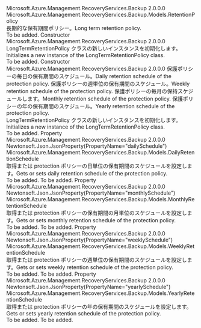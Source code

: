 <Type Name="LongTermRetentionPolicy" FullName="Microsoft.Azure.Management.RecoveryServices.Backup.Models.LongTermRetentionPolicy">
  <TypeSignature Language="C#" Value="public class LongTermRetentionPolicy : Microsoft.Azure.Management.RecoveryServices.Backup.Models.RetentionPolicy" />
  <TypeSignature Language="ILAsm" Value=".class public auto ansi beforefieldinit LongTermRetentionPolicy extends Microsoft.Azure.Management.RecoveryServices.Backup.Models.RetentionPolicy" />
  <TypeSignature Language="DocId" Value="T:Microsoft.Azure.Management.RecoveryServices.Backup.Models.LongTermRetentionPolicy" />
  <TypeSignature Language="VB.NET" Value="Public Class LongTermRetentionPolicy&#xA;Inherits RetentionPolicy" />
  <TypeSignature Language="F#" Value="type LongTermRetentionPolicy = class&#xA;    inherit RetentionPolicy" />
  <AssemblyInfo>
    <AssemblyName>Microsoft.Azure.Management.RecoveryServices.Backup</AssemblyName>
    <AssemblyVersion>2.0.0.0</AssemblyVersion>
  </AssemblyInfo>
  <Base>
    <BaseTypeName>Microsoft.Azure.Management.RecoveryServices.Backup.Models.RetentionPolicy</BaseTypeName>
  </Base>
  <Interfaces />
  <Docs>
    <summary>
            <span data-ttu-id="05be2-101">長期的な保有期間ポリシー。</span><span class="sxs-lookup"><span data-stu-id="05be2-101">Long term retention policy.</span></span>
            </summary>
    <remarks>To be added.</remarks>
  </Docs>
  <Members>
    <Member MemberName=".ctor">
      <MemberSignature Language="C#" Value="public LongTermRetentionPolicy ();" />
      <MemberSignature Language="ILAsm" Value=".method public hidebysig specialname rtspecialname instance void .ctor() cil managed" />
      <MemberSignature Language="DocId" Value="M:Microsoft.Azure.Management.RecoveryServices.Backup.Models.LongTermRetentionPolicy.#ctor" />
      <MemberSignature Language="VB.NET" Value="Public Sub New ()" />
      <MemberType>Constructor</MemberType>
      <AssemblyInfo>
        <AssemblyName>Microsoft.Azure.Management.RecoveryServices.Backup</AssemblyName>
        <AssemblyVersion>2.0.0.0</AssemblyVersion>
      </AssemblyInfo>
      <Parameters />
      <Docs>
        <summary>
            <span data-ttu-id="05be2-102">LongTermRetentionPolicy クラスの新しいインスタンスを初期化します。</span><span class="sxs-lookup"><span data-stu-id="05be2-102">Initializes a new instance of the LongTermRetentionPolicy class.</span></span>
            </summary>
        <remarks>To be added.</remarks>
      </Docs>
    </Member>
    <Member MemberName=".ctor">
      <MemberSignature Language="C#" Value="public LongTermRetentionPolicy (Microsoft.Azure.Management.RecoveryServices.Backup.Models.DailyRetentionSchedule dailySchedule = null, Microsoft.Azure.Management.RecoveryServices.Backup.Models.WeeklyRetentionSchedule weeklySchedule = null, Microsoft.Azure.Management.RecoveryServices.Backup.Models.MonthlyRetentionSchedule monthlySchedule = null, Microsoft.Azure.Management.RecoveryServices.Backup.Models.YearlyRetentionSchedule yearlySchedule = null);" />
      <MemberSignature Language="ILAsm" Value=".method public hidebysig specialname rtspecialname instance void .ctor(class Microsoft.Azure.Management.RecoveryServices.Backup.Models.DailyRetentionSchedule dailySchedule, class Microsoft.Azure.Management.RecoveryServices.Backup.Models.WeeklyRetentionSchedule weeklySchedule, class Microsoft.Azure.Management.RecoveryServices.Backup.Models.MonthlyRetentionSchedule monthlySchedule, class Microsoft.Azure.Management.RecoveryServices.Backup.Models.YearlyRetentionSchedule yearlySchedule) cil managed" />
      <MemberSignature Language="DocId" Value="M:Microsoft.Azure.Management.RecoveryServices.Backup.Models.LongTermRetentionPolicy.#ctor(Microsoft.Azure.Management.RecoveryServices.Backup.Models.DailyRetentionSchedule,Microsoft.Azure.Management.RecoveryServices.Backup.Models.WeeklyRetentionSchedule,Microsoft.Azure.Management.RecoveryServices.Backup.Models.MonthlyRetentionSchedule,Microsoft.Azure.Management.RecoveryServices.Backup.Models.YearlyRetentionSchedule)" />
      <MemberSignature Language="VB.NET" Value="Public Sub New (Optional dailySchedule As DailyRetentionSchedule = null, Optional weeklySchedule As WeeklyRetentionSchedule = null, Optional monthlySchedule As MonthlyRetentionSchedule = null, Optional yearlySchedule As YearlyRetentionSchedule = null)" />
      <MemberSignature Language="F#" Value="new Microsoft.Azure.Management.RecoveryServices.Backup.Models.LongTermRetentionPolicy : Microsoft.Azure.Management.RecoveryServices.Backup.Models.DailyRetentionSchedule * Microsoft.Azure.Management.RecoveryServices.Backup.Models.WeeklyRetentionSchedule * Microsoft.Azure.Management.RecoveryServices.Backup.Models.MonthlyRetentionSchedule * Microsoft.Azure.Management.RecoveryServices.Backup.Models.YearlyRetentionSchedule -&gt; Microsoft.Azure.Management.RecoveryServices.Backup.Models.LongTermRetentionPolicy" Usage="new Microsoft.Azure.Management.RecoveryServices.Backup.Models.LongTermRetentionPolicy (dailySchedule, weeklySchedule, monthlySchedule, yearlySchedule)" />
      <MemberType>Constructor</MemberType>
      <AssemblyInfo>
        <AssemblyName>Microsoft.Azure.Management.RecoveryServices.Backup</AssemblyName>
        <AssemblyVersion>2.0.0.0</AssemblyVersion>
      </AssemblyInfo>
      <Parameters>
        <Parameter Name="dailySchedule" Type="Microsoft.Azure.Management.RecoveryServices.Backup.Models.DailyRetentionSchedule" />
        <Parameter Name="weeklySchedule" Type="Microsoft.Azure.Management.RecoveryServices.Backup.Models.WeeklyRetentionSchedule" />
        <Parameter Name="monthlySchedule" Type="Microsoft.Azure.Management.RecoveryServices.Backup.Models.MonthlyRetentionSchedule" />
        <Parameter Name="yearlySchedule" Type="Microsoft.Azure.Management.RecoveryServices.Backup.Models.YearlyRetentionSchedule" />
      </Parameters>
      <Docs>
        <param name="dailySchedule"><span data-ttu-id="05be2-103">保護ポリシーの毎日の保有期間のスケジュール。</span><span class="sxs-lookup"><span data-stu-id="05be2-103">Daily retention schedule of the protection policy.</span></span></param>
        <param name="weeklySchedule"><span data-ttu-id="05be2-104">保護ポリシーの週単位の保有期間のスケジュール。</span><span class="sxs-lookup"><span data-stu-id="05be2-104">Weekly retention schedule of the protection policy.</span></span></param>
        <param name="monthlySchedule"><span data-ttu-id="05be2-105">保護ポリシーの毎月の保持スケジュールします。</span><span class="sxs-lookup"><span data-stu-id="05be2-105">Monthly retention schedule of the protection policy.</span></span></param>
        <param name="yearlySchedule"><span data-ttu-id="05be2-106">保護ポリシーの年の保有期間のスケジュール。</span><span class="sxs-lookup"><span data-stu-id="05be2-106">Yearly retention schedule of the protection policy.</span></span></param>
        <summary>
            <span data-ttu-id="05be2-107">LongTermRetentionPolicy クラスの新しいインスタンスを初期化します。</span><span class="sxs-lookup"><span data-stu-id="05be2-107">Initializes a new instance of the LongTermRetentionPolicy class.</span></span>
            </summary>
        <remarks>To be added.</remarks>
      </Docs>
    </Member>
    <Member MemberName="DailySchedule">
      <MemberSignature Language="C#" Value="public Microsoft.Azure.Management.RecoveryServices.Backup.Models.DailyRetentionSchedule DailySchedule { get; set; }" />
      <MemberSignature Language="ILAsm" Value=".property instance class Microsoft.Azure.Management.RecoveryServices.Backup.Models.DailyRetentionSchedule DailySchedule" />
      <MemberSignature Language="DocId" Value="P:Microsoft.Azure.Management.RecoveryServices.Backup.Models.LongTermRetentionPolicy.DailySchedule" />
      <MemberSignature Language="VB.NET" Value="Public Property DailySchedule As DailyRetentionSchedule" />
      <MemberSignature Language="F#" Value="member this.DailySchedule : Microsoft.Azure.Management.RecoveryServices.Backup.Models.DailyRetentionSchedule with get, set" Usage="Microsoft.Azure.Management.RecoveryServices.Backup.Models.LongTermRetentionPolicy.DailySchedule" />
      <MemberType>Property</MemberType>
      <AssemblyInfo>
        <AssemblyName>Microsoft.Azure.Management.RecoveryServices.Backup</AssemblyName>
        <AssemblyVersion>2.0.0.0</AssemblyVersion>
      </AssemblyInfo>
      <Attributes>
        <Attribute>
          <AttributeName>Newtonsoft.Json.JsonProperty(PropertyName="dailySchedule")</AttributeName>
        </Attribute>
      </Attributes>
      <ReturnValue>
        <ReturnType>Microsoft.Azure.Management.RecoveryServices.Backup.Models.DailyRetentionSchedule</ReturnType>
      </ReturnValue>
      <Docs>
        <summary>
            <span data-ttu-id="05be2-108">取得または protection ポリシーの日単位の保有期間のスケジュールを設定します。</span><span class="sxs-lookup"><span data-stu-id="05be2-108">Gets or sets daily retention schedule of the protection policy.</span></span>
            </summary>
        <value>To be added.</value>
        <remarks>To be added.</remarks>
      </Docs>
    </Member>
    <Member MemberName="MonthlySchedule">
      <MemberSignature Language="C#" Value="public Microsoft.Azure.Management.RecoveryServices.Backup.Models.MonthlyRetentionSchedule MonthlySchedule { get; set; }" />
      <MemberSignature Language="ILAsm" Value=".property instance class Microsoft.Azure.Management.RecoveryServices.Backup.Models.MonthlyRetentionSchedule MonthlySchedule" />
      <MemberSignature Language="DocId" Value="P:Microsoft.Azure.Management.RecoveryServices.Backup.Models.LongTermRetentionPolicy.MonthlySchedule" />
      <MemberSignature Language="VB.NET" Value="Public Property MonthlySchedule As MonthlyRetentionSchedule" />
      <MemberSignature Language="F#" Value="member this.MonthlySchedule : Microsoft.Azure.Management.RecoveryServices.Backup.Models.MonthlyRetentionSchedule with get, set" Usage="Microsoft.Azure.Management.RecoveryServices.Backup.Models.LongTermRetentionPolicy.MonthlySchedule" />
      <MemberType>Property</MemberType>
      <AssemblyInfo>
        <AssemblyName>Microsoft.Azure.Management.RecoveryServices.Backup</AssemblyName>
        <AssemblyVersion>2.0.0.0</AssemblyVersion>
      </AssemblyInfo>
      <Attributes>
        <Attribute>
          <AttributeName>Newtonsoft.Json.JsonProperty(PropertyName="monthlySchedule")</AttributeName>
        </Attribute>
      </Attributes>
      <ReturnValue>
        <ReturnType>Microsoft.Azure.Management.RecoveryServices.Backup.Models.MonthlyRetentionSchedule</ReturnType>
      </ReturnValue>
      <Docs>
        <summary>
            <span data-ttu-id="05be2-109">取得または protection ポリシーの保有期間の月単位のスケジュールを設定します。</span><span class="sxs-lookup"><span data-stu-id="05be2-109">Gets or sets monthly retention schedule of the protection policy.</span></span>
            </summary>
        <value>To be added.</value>
        <remarks>To be added.</remarks>
      </Docs>
    </Member>
    <Member MemberName="WeeklySchedule">
      <MemberSignature Language="C#" Value="public Microsoft.Azure.Management.RecoveryServices.Backup.Models.WeeklyRetentionSchedule WeeklySchedule { get; set; }" />
      <MemberSignature Language="ILAsm" Value=".property instance class Microsoft.Azure.Management.RecoveryServices.Backup.Models.WeeklyRetentionSchedule WeeklySchedule" />
      <MemberSignature Language="DocId" Value="P:Microsoft.Azure.Management.RecoveryServices.Backup.Models.LongTermRetentionPolicy.WeeklySchedule" />
      <MemberSignature Language="VB.NET" Value="Public Property WeeklySchedule As WeeklyRetentionSchedule" />
      <MemberSignature Language="F#" Value="member this.WeeklySchedule : Microsoft.Azure.Management.RecoveryServices.Backup.Models.WeeklyRetentionSchedule with get, set" Usage="Microsoft.Azure.Management.RecoveryServices.Backup.Models.LongTermRetentionPolicy.WeeklySchedule" />
      <MemberType>Property</MemberType>
      <AssemblyInfo>
        <AssemblyName>Microsoft.Azure.Management.RecoveryServices.Backup</AssemblyName>
        <AssemblyVersion>2.0.0.0</AssemblyVersion>
      </AssemblyInfo>
      <Attributes>
        <Attribute>
          <AttributeName>Newtonsoft.Json.JsonProperty(PropertyName="weeklySchedule")</AttributeName>
        </Attribute>
      </Attributes>
      <ReturnValue>
        <ReturnType>Microsoft.Azure.Management.RecoveryServices.Backup.Models.WeeklyRetentionSchedule</ReturnType>
      </ReturnValue>
      <Docs>
        <summary>
            <span data-ttu-id="05be2-110">取得または protection ポリシーの週単位の保有期間のスケジュールを設定します。</span><span class="sxs-lookup"><span data-stu-id="05be2-110">Gets or sets weekly retention schedule of the protection policy.</span></span>
            </summary>
        <value>To be added.</value>
        <remarks>To be added.</remarks>
      </Docs>
    </Member>
    <Member MemberName="YearlySchedule">
      <MemberSignature Language="C#" Value="public Microsoft.Azure.Management.RecoveryServices.Backup.Models.YearlyRetentionSchedule YearlySchedule { get; set; }" />
      <MemberSignature Language="ILAsm" Value=".property instance class Microsoft.Azure.Management.RecoveryServices.Backup.Models.YearlyRetentionSchedule YearlySchedule" />
      <MemberSignature Language="DocId" Value="P:Microsoft.Azure.Management.RecoveryServices.Backup.Models.LongTermRetentionPolicy.YearlySchedule" />
      <MemberSignature Language="VB.NET" Value="Public Property YearlySchedule As YearlyRetentionSchedule" />
      <MemberSignature Language="F#" Value="member this.YearlySchedule : Microsoft.Azure.Management.RecoveryServices.Backup.Models.YearlyRetentionSchedule with get, set" Usage="Microsoft.Azure.Management.RecoveryServices.Backup.Models.LongTermRetentionPolicy.YearlySchedule" />
      <MemberType>Property</MemberType>
      <AssemblyInfo>
        <AssemblyName>Microsoft.Azure.Management.RecoveryServices.Backup</AssemblyName>
        <AssemblyVersion>2.0.0.0</AssemblyVersion>
      </AssemblyInfo>
      <Attributes>
        <Attribute>
          <AttributeName>Newtonsoft.Json.JsonProperty(PropertyName="yearlySchedule")</AttributeName>
        </Attribute>
      </Attributes>
      <ReturnValue>
        <ReturnType>Microsoft.Azure.Management.RecoveryServices.Backup.Models.YearlyRetentionSchedule</ReturnType>
      </ReturnValue>
      <Docs>
        <summary>
            <span data-ttu-id="05be2-111">取得または protection ポリシーの年の保有期間のスケジュールを設定します。</span><span class="sxs-lookup"><span data-stu-id="05be2-111">Gets or sets yearly retention schedule of the protection policy.</span></span>
            </summary>
        <value>To be added.</value>
        <remarks>To be added.</remarks>
      </Docs>
    </Member>
  </Members>
</Type>